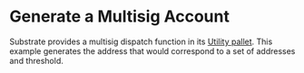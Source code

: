 # Generate a Multisig Account

Substrate provides a multisig dispatch function in its 
[Utility pallet](https://crates.parity.io/pallet_utility/index.html). This example generates the 
address that would correspond to a set of addresses and threshold.
